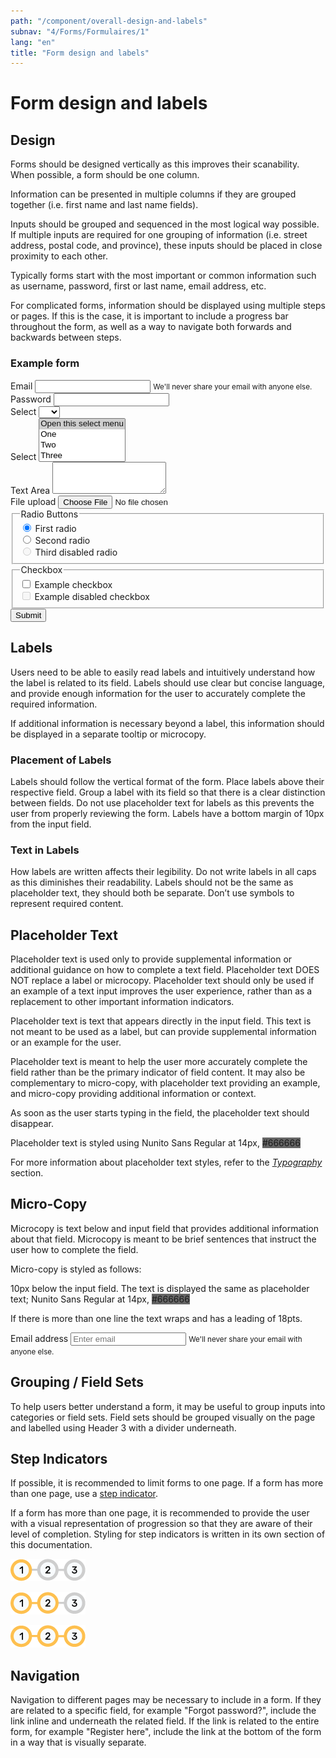 ```yaml
---
path: "/component/overall-design-and-labels"
subnav: "4/Forms/Formulaires/1"
lang: "en"
title: "Form design and labels"
---
```


<helmet>
<title> Form Design and Labels - Aurora Design System </title>
</helmet>

# Form design and labels

## Design

Forms should be designed vertically as this improves their scanability. When possible, a form should be one column.

Information can be presented in multiple columns if they are grouped together \(i.e. first name and last name fields\).

Inputs should be grouped and sequenced in the most logical way possible. If multiple inputs are required for one grouping of information \(i.e. street address, postal code, and province\), these inputs should be placed in close proximity to each other.

Typically forms start with the most important or common information such as username, password, first or last name, email address, etc.

For complicated forms, information should be displayed using multiple steps or pages. If this is the case, it is important to include a progress bar throughout the form, as well as a way to navigate both forwards and backwards between steps.

<div class="card mb-3">
  <div class="card-body">
      <h3 class="card-title h5">Example form</h3>
<form>
  <div class="form-group">
    <label for="inputEmail3">Email</label>
    <input type="email" class="form-control" id="inputEmail3" aria-describedby="emailHelp1">
    <small id="emailHelp1" class="form-text text-muted">We'll never share your email with anyone else.</small>
  </div>

  <div class="form-group">
    <label for="inputPassword3">Password</label>
    <input type="password" class="form-control" id="inputPassword3" >
  </div>

  <div class="form-group">
    <label for="inputSelect">Select</label>
    <select class="form-control" id="inputSelect">
      <option selected></option>
      <option>...</option>
    </select>
  </div>

  <div class="form-group">
    <label for="inputSelect2">Select</label>
    <select class="custom-select" id="inputSelect2" multiple>
      <option selected>Open this select menu</option>
      <option value="1">One</option>
      <option value="2">Two</option>
      <option value="3">Three</option>
    </select>
  </div>

  <div class="form-group">
    <label for="exampleFormControlTextarea1">Text Area</label>
    <textarea class="form-control" id="exampleFormControlTextarea1" rows="3"></textarea>
  </div>

  <div class="form-group">
    <div class="custom-file">
        <label class="custom-file-label" for="customFile">File upload</label>
        <input type="file" id="file" class="custom-file-input" aria-label="upload a file">
        <span class="custom-file-control"></span>
    </div>
  </div>

  <div class="form-group">
    <fieldset>
      <legend>Radio Buttons</legend>
        <div class="form-check">
          <input class="form-check-input" type="radio" name="gridRadios" id="gridRadios1" value="option1" checked>
          <label class="form-check-label" for="gridRadios1">
            First radio
          </label>
        </div>
        <div class="form-check">
          <input class="form-check-input" type="radio" name="gridRadios" id="gridRadios2" value="option2">
          <label class="form-check-label" for="gridRadios2">
            Second radio
          </label>
        </div>
        <div class="form-check disabled">
          <input class="form-check-input" type="radio" name="gridRadios" id="gridRadios3" value="option3" disabled>
          <label class="form-check-label" for="gridRadios3">
            Third disabled radio
          </label>
        </div>
    </fieldset>
  </div>

  <div class="form-group">
    <fieldset>
      <legend>Checkbox</legend>
        <div class="form-check">
          <input class="form-check-input" type="checkbox" id="gridCheck1">
          <label class="form-check-label" for="gridCheck1">
            Example checkbox
          </label>
        </div>
        <div class="form-check">
          <input class="form-check-input" type="checkbox" id="gridCheck2" disabled>
          <label class="form-check-label" for="gridCheck2">
            Example disabled checkbox
          </label>
        </div>
    </fieldset>
  </div>
  <div class="form-group">
    <button color="primary" href="#example">Submit</button>
  </div>
</form>
  </div>
</div>



## Labels

Users need to be able to easily read labels and intuitively understand how the label is related to its field. Labels should use clear but concise language, and provide enough information for the user to accurately complete the required information.

If additional information is necessary beyond a label, this information should be displayed in a separate tooltip or microcopy.

### Placement of Labels

Labels should follow the vertical format of the form. Place labels above their respective field. Group a label with its field so that there is a clear distinction between fields. Do not use placeholder text for labels as this prevents the user from properly reviewing the form. Labels have a bottom margin of 10px from the input field.

### Text in Labels

How labels are written affects their legibility. Do not write labels in all caps as this diminishes their readability. Labels should not be the same as placeholder text, they should both be separate. Don’t use symbols to represent required content.

## Placeholder Text

Placeholder text is used only to provide supplemental information or additional guidance on how to complete a text field. Placeholder text DOES NOT replace a label or microcopy. Placeholder text should only be used if an example of a text input improves the user experience, rather than as a replacement to other important information indicators.

Placeholder text is text that appears directly in the input field. This text is not meant to be used as a label, but can provide supplemental information or an example for the user.

Placeholder text is meant to help the user more accurately complete the field rather than be the primary indicator of field content. It may also be complementary to micro-copy, with placeholder text providing an example, and micro-copy providing additional information or context.

As soon as the user starts typing in the field, the placeholder text should disappear.

Placeholder text is styled using Nunito Sans Regular at 14px, <badge style="background-color: #666666;">#666666</badge>


For more information about placeholder text styles, refer to the [_Typography_](typography.md) section.

## Micro-Copy

Microcopy is text below and input field that provides additional information about that field. Microcopy is meant to be brief sentences that instruct the user how to complete the field.

Micro-copy is styled as follows:

10px below the input field. The text is displayed the same as placeholder text; Nunito Sans Regular at 14px, <badge style="background-color: #666666;">#666666</badge>

If there is more than one line the text wraps and has a leading of 18pts.

<form>
  <div class="form-group">
    <label for="exampleInputEmail1">Email address</label>
    <input type="email" class="form-control" id="exampleInputEmail1" aria-describedby="emailHelp" placeholder="Enter email">
    <small id="emailHelp" class="form-text">We'll never share your email with anyone else.</small>
  </div>
<form>

<codeblock
    html='
    <form>
        <div class="form-group">
            <label for="exampleInputEmail1">Email address</label>
            <input type="email" class="form-control" id="exampleInputEmail1" aria-describedby="emailHelp" placeholder="Enter email">
            <small id="emailHelp" class="form-text text-muted">We will never share your email with anyone else.</small>
        </div>
    <form>'
    react='
    <Form>
       <FormGroup>
          <Label for="exampleEmail">Email address</Label>
          <Input />
          <FormFeedback>You will not be able to see this</FormFeedback>
          <FormText>We will never share your email with anyone else.</FormText>
        </FormGroup>
    </Form>
    ' />
</codeblock>

## Grouping / Field Sets

To help users better understand a form, it may be useful to group inputs into categories or field sets. Field sets should be grouped visually on the page and labelled using Header 3 with a divider underneath.

## Step Indicators
If possible, it is recommended to limit forms to one page. If a form has more than one page, use a [step indicator](..\..\docs\en\component\progress-indicators.md).

If a form has more than one page, it is recommended to provide the user with a visual representation of progression so that they are aware of their level of completion. Styling for step indicators is written in its own section of this documentation.

![Step indicator component at step 1](../../../img\components\steps_indicator_1.png)

![Step indicator component at step 2](../../../img\components\steps_indicator_2.png)

![Step indicator component at step 3](../../../img\components\steps_indicator_3.png)

## Navigation

Navigation to different pages may be necessary to include in a form. If they are related to a specific field, for example "Forgot password?", include the link inline and underneath the related field. If the link is related to the entire form, for example "Register here", include the link at the bottom of the form in a way that is visually separate.
